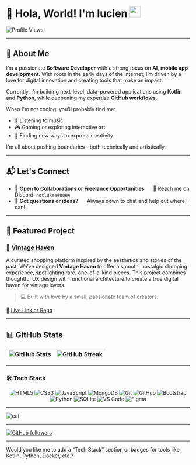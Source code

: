 # 👋 Hola, World! I'm **lucien** <img src="https://github.com/user-attachments/assets/f4bfdb68-9428-401d-bb33-edfaf2401009" width="30" height="30">

![Profile Views](https://komarev.com/ghpvc/?username=notlukas18\&color=blue)

---

## 🧠 About Me

I’m a passionate **Software Developer** with a strong focus on **AI**, **mobile app development**. With roots in the early days of the internet, I’m driven by a love for digital innovation and creating tools that make an impact.

Currently, I’m building next-level, data-powered applications using **Kotlin** and **Python**, while deepening my expertise **GitHub workflows**.

When I'm not coding, you’ll probably find me:

* 🎸 Listening to music
* 🎮 Gaming or exploring interactive art
* 🎨 Finding new ways to express creativity

I'm all about pushing boundaries—both technically and artistically.

---

## 📬 Let's Connect

* 💼 **Open to Collaborations or Freelance Opportunities**
       📩 Reach me on Discord: `notlukas#0084`
* 💬 **Got questions or ideas?**
       Always down to chat and help out where I can!

---

## 🚀 Featured Project

### 🎯 [Vintage Haven](https://github.com/notlukas18/Vintage-Haven)

A curated shopping platform inspired by the aesthetics and stories of the past.
We’ve designed **Vintage Haven** to offer a smooth, nostalgic shopping experience, spotlighting rare, one-of-a-kind pieces.
This project combines thoughtful UX design with functional architecture to create a true digital haven for vintage lovers.

> 💻 Built with love by a small, passionate team of creators.

🔗 [Live Link or Repo](https://github.com/notlukas18/vintagex-project)

---

## 📊 GitHub Stats

| ![GitHub Stats](https://github-readme-stats.vercel.app/api?username=notlukas18\&show_icons=true\&theme=tokyonight) | ![GitHub Streak](https://github-readme-streak-stats.herokuapp.com/?user=notlukas18\&theme=tokyonight) |
| ------------------------------------------------------------------------------------------------------------------ | ----------------------------------------------------------------------------------------------------- |

---

### 🛠️ Tech Stack

<p align="center">
  <img src="https://img.shields.io/badge/HTML5-E34F26?style=for-the-badge&logo=html5&logoColor=white" alt="HTML5"/>
  <img src="https://img.shields.io/badge/CSS3-1572B6?style=for-the-badge&logo=css3&logoColor=white" alt="CSS3"/>
  <img src="https://img.shields.io/badge/JavaScript-F7DF1E?style=for-the-badge&logo=javascript&logoColor=black" alt="JavaScript"/>
  <img src="https://img.shields.io/badge/MongoDB-47A248?style=for-the-badge&logo=mongodb&logoColor=white" alt="MongoDB"/>
  <img src="https://img.shields.io/badge/Git-F05032?style=for-the-badge&logo=git&logoColor=white" alt="Git"/>
  <img src="https://img.shields.io/badge/GitHub-181717?style=for-the-badge&logo=github&logoColor=white" alt="GitHub"/>
  <img src="https://img.shields.io/badge/Bootstrap-7952B3?style=for-the-badge&logo=bootstrap&logoColor=white" alt="Bootstrap"/>
  <img src="https://img.shields.io/badge/Python-3776AB?style=for-the-badge&logo=python&logoColor=white" alt="Python"/>
  <img src="https://img.shields.io/badge/SQLite-003B57?style=for-the-badge&logo=sqlite&logoColor=white" alt="SQLite"/>
  <img src="https://img.shields.io/badge/VS_Code-007ACC?style=for-the-badge&logo=visual-studio-code&logoColor=white" alt="VS Code"/>
  <img src="https://img.shields.io/badge/Figma-F24E1E?style=for-the-badge&logo=figma&logoColor=white" alt="Figma"/>
</p>

---

![cat](https://github.com/user-attachments/assets/d07df06c-96dd-4606-8cf3-646277191573)

---

[![GitHub followers](https://img.shields.io/github/followers/notlukas18?label=Follow\&style=social)](https://github.com/notlukas18)

---

Would you like me to add a “Tech Stack” section or badges for tools like Kotlin, Python, Docker, etc.?
